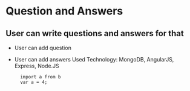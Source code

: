 # Question and Answers

## User can write questions and answers for that

* User can add question
* User can add answers
Used Technology: MongoDB, AngularJS, Express, Node.JS

        import a from b
        var a = 4;
